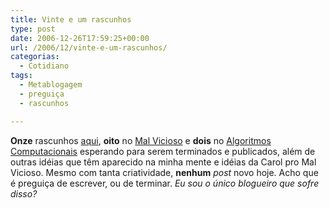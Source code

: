 ```yaml
---
title: Vinte e um rascunhos
type: post
date: 2006-12-26T17:59:25+00:00
url: /2006/12/vinte-e-um-rascunhos/
categorias:
  - Cotidiano
tags:
  - Metablogagem
  - preguiça
  - rascunhos

---
```

**Onze** rascunhos [aqui][1], **oito** no [Mal Vicioso][2] e **dois** no [Algoritmos Computacionais][3] esperando para serem terminados e publicados, além de outras idéias que têm aparecido na minha mente e idéias da Carol pro Mal Vicioso. Mesmo com tanta criatividade, **nenhum** _post_ novo hoje. Acho que é preguiça de escrever, ou de terminar. _Eu sou o único blogueiro que sofre disso?_

 [1]: /
 [2]: http://malvicioso.com/
 [3]: /tags/algoritmos/

